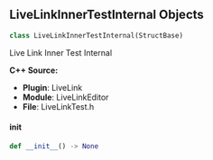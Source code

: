 ## LiveLinkInnerTestInternal Objects

```python
class LiveLinkInnerTestInternal(StructBase)
```

Live Link Inner Test Internal

**C++ Source:**

- **Plugin**: LiveLink
- **Module**: LiveLinkEditor
- **File**: LiveLinkTest.h

<a id="unreal.LiveLinkInnerTestInternal.__init__"></a>

#### __init__

```python
def __init__() -> None
```

<a id="unreal.LiveLinkTestFrameDataInternal"></a>